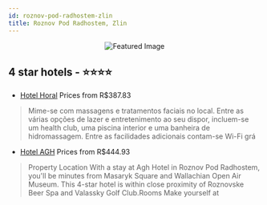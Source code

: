 ```yaml
---
id: roznov-pod-radhostem-zlin
title: Roznov Pod Radhostem, Zlin
---
```


<center><img src="https://i.travelapi.com/hotels/23000000/22650000/22644600/22644544/230dc936_z.jpg" alt="Featured Image" /></center>


##  4 star hotels - ⭐️⭐️⭐️⭐️

-    [Hotel Horal](https://us.hurb.com/hotels/roznov-pod-radhostem/hotel-horal-JNP-JP806039?cmp=18055) Prices from R$387.83
   > Mime-se com massagens e tratamentos faciais no local. Entre as várias opções de lazer e entretenimento ao seu dispor, incluem-se um health club, uma piscina interior e uma banheira de hidromassagem. Entre as facilidades adicionais contam-se Wi-Fi grá
-    [Hotel AGH](https://us.hurb.com/hotels/roznov-pod-radhostem/hotel-agh-JNP-JP345623?cmp=18055) Prices from R$444.93
   > Property Location With a stay at Agh Hotel in Roznov Pod Radhostem, you&apos;ll be minutes from Masaryk Square and Wallachian Open Air Museum. This 4-star hotel is within close proximity of Roznovske Beer Spa and Valassky Golf Club.Rooms Make yourself at 
